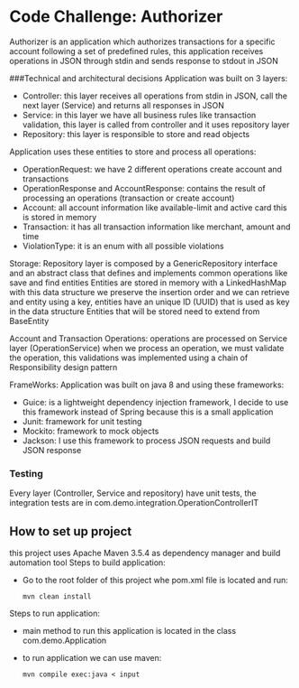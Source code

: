 # Code Challenge: Authorizer

Authorizer is an application which authorizes transactions for a specific account following a set
of predefined rules, this application receives operations in JSON through stdin and sends response to stdout in JSON

###Technical and architectural decisions 
Application was built on 3 layers:
  * Controller: this layer receives all operations from stdin in JSON, call the next layer (Service) and returns all responses in JSON 
  * Service: in this layer we have all business rules like transaction validation, this layer is called from controller and it uses repository layer
  * Repository: this layer is responsible to store and read objects

Application uses these entities to store and process all operations:
 * OperationRequest: we have 2 different operations create account and transactions
 * OperationResponse and AccountResponse: contains the result of processing an operations (transaction or create account)
 * Account: all account information like available-limit and active card this is stored in memory
 * Transaction: it has all transaction information like merchant, amount and time
 * ViolationType: it is an enum with all possible violations
 
Storage: Repository layer  is composed by a GenericRepository interface and an abstract class that defines and implements common operations like save and find entities
Entities are stored in memory with a LinkedHashMap with this data structure we preserve the insertion order and we can retrieve and entity using a key, entities have an unique ID (UUID) that is used as key in the data structure
Entities that will be stored need to extend from BaseEntity

Account and Transaction Operations: operations are processed on Service layer (OperationService) when we process an operation, we must validate the operation, this validations was implemented using a chain of Responsibility design pattern

FrameWorks: Application was built on java 8 and using these frameworks:
 * Guice: is a lightweight dependency injection framework, I decide to use this framework instead of Spring because this is a small application 
 * Junit: framework for unit testing 
 * Mockito: framework to mock objects
 * Jackson: I use this framework to process JSON requests and build JSON response
 
### Testing
Every layer (Controller, Service and repository) have unit tests, the integration tests are in com.demo.integration.OperationControllerIT

## How to set up project
this project uses Apache Maven 3.5.4 as dependency manager and build automation tool
Steps to build application:

 * Go to the root folder of this project whe pom.xml file is located and run:
 
       mvn clean install 
 
Steps to run application:

 * main method to run this application is located in the class com.demo.Application
 * to run application we can use maven:
 
       mvn compile exec:java < input    
